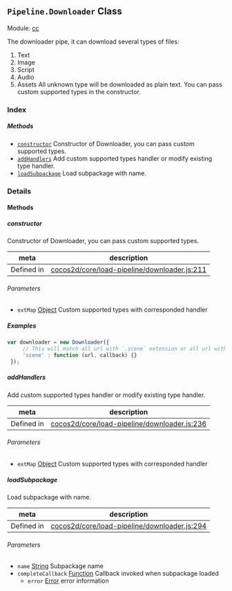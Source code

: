## `Pipeline.Downloader` Class



Module: [cc](../modules/cc.md)


The downloader pipe, it can download several types of files:
1. Text
2. Image
3. Script
4. Audio
5. Assets
All unknown type will be downloaded as plain text.
You can pass custom supported types in the constructor.


### Index



##### Methods

  - [`constructor`](#constructor) Constructor of Downloader, you can pass custom supported types.
  - [`addHandlers`](#addhandlers) Add custom supported types handler or modify existing type handler.
  - [`loadSubpackage`](#loadsubpackage) Load subpackage with name.



### Details




<!-- Method Block -->
#### Methods


##### constructor

Constructor of Downloader, you can pass custom supported types.

| meta | description |
|------|-------------|
| Defined in | [cocos2d/core/load-pipeline/downloader.js:211](https://github.com/cocos-creator/engine/blob/9546fb0f9c421d190e0aba7645402156498449ea/cocos2d/core/load-pipeline/downloader.js#L211) |

###### Parameters
- `extMap` <a href="https://developer.mozilla.org/en/JavaScript/Reference/Global_Objects/Object" class="crosslink external" target="_blank">Object</a> Custom supported types with corresponded handler

##### Examples

```js
var downloader = new Downloader({
     // This will match all url with `.scene` extension or all url with `scene` type
     'scene' : function (url, callback) {}
 });
```

##### addHandlers

Add custom supported types handler or modify existing type handler.

| meta | description |
|------|-------------|
| Defined in | [cocos2d/core/load-pipeline/downloader.js:236](https://github.com/cocos-creator/engine/blob/9546fb0f9c421d190e0aba7645402156498449ea/cocos2d/core/load-pipeline/downloader.js#L236) |

###### Parameters
- `extMap` <a href="https://developer.mozilla.org/en/JavaScript/Reference/Global_Objects/Object" class="crosslink external" target="_blank">Object</a> Custom supported types with corresponded handler


##### loadSubpackage

Load subpackage with name.

| meta | description |
|------|-------------|
| Defined in | [cocos2d/core/load-pipeline/downloader.js:294](https://github.com/cocos-creator/engine/blob/9546fb0f9c421d190e0aba7645402156498449ea/cocos2d/core/load-pipeline/downloader.js#L294) |

###### Parameters
- `name` <a href="https://developer.mozilla.org/en/JavaScript/Reference/Global_Objects/String" class="crosslink external" target="_blank">String</a> Subpackage name
- `completeCallback` <a href="https://developer.mozilla.org/en/JavaScript/Reference/Global_Objects/Function" class="crosslink external" target="_blank">Function</a> Callback invoked when subpackage loaded
	- `error` <a href="https://developer.mozilla.org/en/JavaScript/Reference/Global_Objects/Error" class="crosslink external" target="_blank">Error</a> error information



